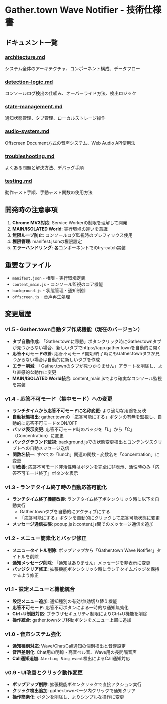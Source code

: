 # Gather.town Wave Notifier - 技術仕様書

## ドキュメント一覧

### [architecture.md](./architecture.md)
システム全体のアーキテクチャ、コンポーネント構成、データフロー

### [detection-logic.md](./detection-logic.md)  
コンソールログ検出の仕組み、オーバーライド方法、検出ロジック

### [state-management.md](./state-management.md)
通知状態管理、タブ管理、ローカルストレージ操作

### [audio-system.md](./audio-system.md)
Offscreen Document方式の音声システム、Web Audio API使用法

### [troubleshooting.md](./troubleshooting.md)
よくある問題と解決方法、デバッグ手順

### [testing.md](./testing.md)
動作テスト手順、手動テスト関数の使用方法

## 開発時の注意事項

1. **Chrome MV3対応**: Service Workerの制限を理解して開発
2. **MAIN/ISOLATED World**: 実行環境の違いを意識
3. **無限ループ防止**: コンソールログ監視時のプレフィックス使用
4. **権限管理**: manifest.jsonの権限設定
5. **エラーハンドリング**: 各コンポーネントでのtry-catch実装

## 重要なファイル
- `manifest.json` - 権限・実行環境定義
- `content_main.js` - コンソール監視のコア機能
- `background.js` - 状態管理・通知制御
- `offscreen.js` - 音声再生処理

## 変更履歴

### v1.5 - Gather.town自動タブ作成機能（現在のバージョン）
- **タブ自動作成**: 「Gather.townに移動」ボタンクリック時にGather.townタブが見つからない場合、新しいタブでhttps://app.gather.townを自動的に開く
- **応答不可モード改善**: 応答不可モード開始/終了時にもGather.townタブが見つからない場合は自動的に新しいタブを作成
- **エラー削減**: 「Gather.townのタブが見つかりません」アラートを削除し、より直感的な動作に変更
- **MAIN/ISOLATED World統合**: content_main.jsでより確実なコンソール監視を実装

### v1.4 - 応答不可モード（集中モード）への変更
- **ランチタイムから応答不可モードに名称変更**: より適切な用途を反映
- **自動状態検出**: gather.townの「応答可能にする」ボタンの有無を監視し、自動的に応答不可モードをON/OFF
- **バッジ表示変更**: 応答不可モード時のバッジを「L」から「C」（Concentration）に変更
- **バックグラウンド監視**: background.jsでの状態変更検出とコンテンツスクリプトへの自動メッセージ送信
- **関数名統一**: すべての「lunch」関連の関数・変数名を「concentration」に変更
- **UI改善**: 応答不可モード非活性時はボタンを完全に非表示、活性時のみ「応答不可モード終了」ボタンを表示

### v1.3 - ランチタイム終了時の自動応答可能化
- **ランチタイム終了機能改善**: ランチタイム終了ボタンクリック時に以下を自動実行
  - Gather.townタブを自動的にアクティブにする
  - 「応答可能にする」ボタンを自動的にクリックして応答可能状態に変更
- **メッセージ通信拡張**: popup.jsとcontent.js間でのメッセージ通信を追加

### v1.2 - メニュー簡素化とバッジ修正
- **メニュータイトル削除**: ポップアップから「Gather.town Wave Notifier」タイトルを削除
- **通知メッセージ削除**: 「通知はありません」メッセージを非表示に変更
- **バッジクリア修正**: 拡張機能ボタンクリック時にランチタイムバッジを保持するよう修正

### v1.1 - 設定メニューと機能統合
- **設定メニュー追加**: 通知種別の有効/無効切り替え機能
- **応答不可モード**: 応答不可ボタンによる一時的な通知無効化
- **Ctrl+U制限対応**: ブラウザセキュリティ制限によりCtrl+U機能を削除
- **操作統合**: gather.townタブ移動ボタンをメニュー上部に追加

### v1.0 - 音声システム強化
- **通知種別対応**: Wave/Chat/Call通知の個別検出と音響設定
- **音声差別化**: Chat用の明瞭・高音ベル音、Wave用の長間隔音声
- **Call通知追加**: `Alerting Ring event`検出によるCall通知対応

### v0.9 - UI改善とクリック動作変更  
- **ポップアップ削除**: 拡張機能ボタンクリックで直接アクション実行
- **クリック検出追加**: gather.townページ内クリックで通知クリア
- **操作簡素化**: ボタンを削除し、よりシンプルな操作に変更
